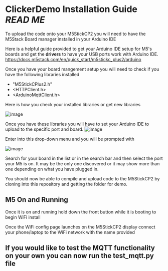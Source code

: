 # ClickerDemo Installation Guide *READ ME*

To upload the code onto your M5StickCP2 you will need to have the M5Stack Board manager installed in your Arduino IDE

Here is a helpful guide provided to get your Arduino IDE setup for M5's boards and get the **drivers** to have your USB ports work with Arduino IDE.
https://docs.m5stack.com/en/quick_start/m5stickc_plus2/arduino

Once you have your board mangement setup you will need to check if you have the following libraries installed
- "M5StickCPlus2.h"
- <HTTPClient.h>
- <ArduinoMqttClient.h>

Here is how you check your installed libraries or get new libraries

![image](https://github.com/elee2045sp24/demos-lac34437/assets/111517420/a329ede3-6968-4764-8241-3e0cd8f9ff3d)


Once you have these libraries you will have to set your Arduino IDE to upload to the specific port and board. ![image](https://github.com/elee2045sp24/demos-lac34437/assets/111517420/b0a31bf0-3173-4feb-bbec-3787c0d7e86f)

Enter into this drop-down menu and you will be prompted with

![image](https://github.com/elee2045sp24/demos-lac34437/assets/111517420/15223da7-27d6-4fd7-b5d5-a230f94c9e39)

Search for your board in the list or in the search bar and then select the port your M5 is on. It may be the only one discovered or it may show more than one depending on what you have plugged in.

You should now be able to compile and upload code to the M5StickCP2 by cloning into this repository and getting the folder for demo.

## M5 On and Running
Once it is on and running hold down the front button while it is booting to begin WiFi install

Once the WiFi config page launches on the M5StickCP2 display connect your phone/laptop to the WiFi network with the name provided


## If you would like to test the MQTT functionality on your own you can now run the test_mqtt.py file

